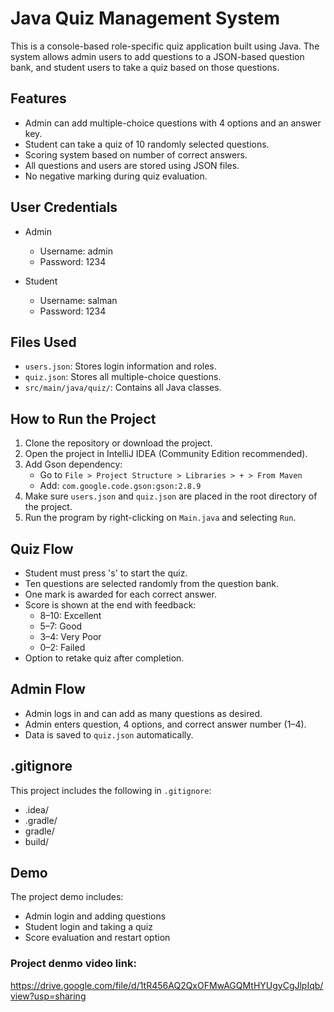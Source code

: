 # Java Quiz Management System

This is a console-based role-specific quiz application built using Java. The system allows admin users to add questions to a JSON-based question bank, and student users to take a quiz based on those questions.

## Features

- Admin can add multiple-choice questions with 4 options and an answer key.
- Student can take a quiz of 10 randomly selected questions.
- Scoring system based on number of correct answers.
- All questions and users are stored using JSON files.
- No negative marking during quiz evaluation.

## User Credentials

- Admin
  - Username: admin
  - Password: 1234

- Student
  - Username: salman
  - Password: 1234

## Files Used

- `users.json`: Stores login information and roles.
- `quiz.json`: Stores all multiple-choice questions.
- `src/main/java/quiz/`: Contains all Java classes.

## How to Run the Project

1. Clone the repository or download the project.
2. Open the project in IntelliJ IDEA (Community Edition recommended).
3. Add Gson dependency:
   - Go to `File > Project Structure > Libraries > + > From Maven`
   - Add: `com.google.code.gson:gson:2.8.9`
4. Make sure `users.json` and `quiz.json` are placed in the root directory of the project.
5. Run the program by right-clicking on `Main.java` and selecting `Run`.

## Quiz Flow

- Student must press 's' to start the quiz.
- Ten questions are selected randomly from the question bank.
- One mark is awarded for each correct answer.
- Score is shown at the end with feedback:
  - 8–10: Excellent
  - 5–7: Good
  - 3–4: Very Poor
  - 0–2: Failed
- Option to retake quiz after completion.

## Admin Flow

- Admin logs in and can add as many questions as desired.
- Admin enters question, 4 options, and correct answer number (1–4).
- Data is saved to `quiz.json` automatically.

## .gitignore

This project includes the following in `.gitignore`:
- .idea/
- .gradle/
- gradle/
- build/

## Demo

The project demo includes:
- Admin login and adding questions
- Student login and taking a quiz
- Score evaluation and restart option

### Project denmo video link: 
https://drive.google.com/file/d/1tR456AQ2QxOFMwAGQMtHYUgyCgJlpIqb/view?usp=sharing
